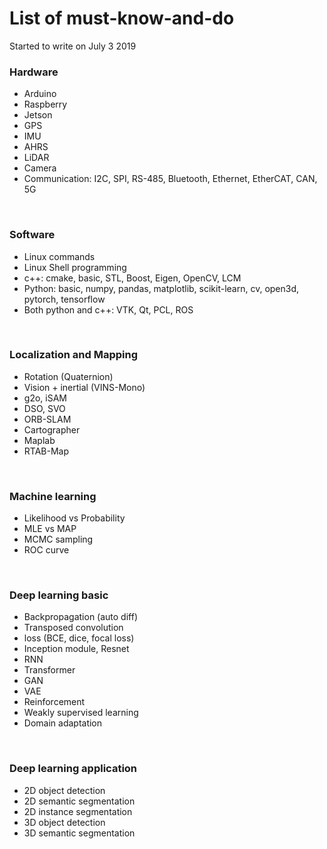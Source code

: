 # List of must-know-and-do


Started to write on July 3 2019
<br/>


### Hardware
- Arduino
- Raspberry
- Jetson
- GPS
- IMU
- AHRS
- LiDAR
- Camera
- Communication: I2C, SPI, RS-485, Bluetooth, Ethernet, EtherCAT, CAN, 5G
<br/>


### Software
- Linux commands
- Linux Shell programming
- c++: cmake, basic, STL, Boost, Eigen, OpenCV, LCM
- Python: basic, numpy, pandas, matplotlib, scikit-learn, cv, open3d, pytorch, tensorflow
- Both python and c++: VTK, Qt, PCL, ROS
<br/>
 
 
### Localization and Mapping
- Rotation (Quaternion)
- Vision + inertial (VINS-Mono)
- g2o, iSAM
- DSO, SVO
- ORB-SLAM
- Cartographer
- Maplab
- RTAB-Map
<br/>


### Machine learning
- Likelihood vs Probability
- MLE vs MAP
- MCMC sampling
- ROC curve
<br/>


### Deep learning basic
- Backpropagation (auto diff)
- Transposed convolution
- loss (BCE, dice, focal loss)
- Inception module, Resnet
- RNN
- Transformer
- GAN
- VAE
- Reinforcement
- Weakly supervised learning
- Domain adaptation
<br/>


### Deep learning application
- 2D object detection
- 2D semantic segmentation
- 2D instance segmentation
- 3D object detection
- 3D semantic segmentation
<br/>





 

